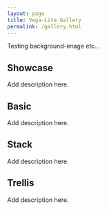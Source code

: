 ```yaml
---
layout: page
title: Vega-Lite Gallery
permalink: /gallery.html
---
```

Testing background-image etc...
<div class="image"
  style="background-image: url('examples/images/area.svg')">
</div>


## Showcase
Add description here.
<div class="gallery" data-gallery-group="Showcase"></div>

## Basic
Add description here.
<div class="gallery" data-gallery-group="Basic"></div>

## Stack
Add description here.
<div class="gallery" data-gallery-group="Stack"></div>

## Trellis
Add description here.
<div class="gallery" data-gallery-group="Trellis"></div>

<script src="{{site.baseurl}}/site/static/showcasegallery.js"></script>
